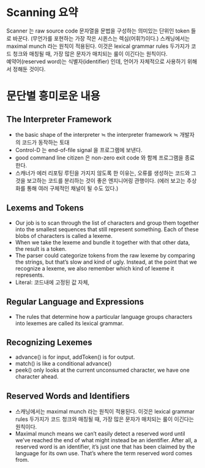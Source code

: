 # Scanning 요약
Scanner 는 raw source code 문자열을 문법을 구성하는 의미있는 단위인 token 들로 바꾼다. (무언가를 포현하는 가장 작은 시퀸스는 렉심(어휘?)이다.)
스캐닝에서는 maximal munch 라는 원칙이 적용된다. 이것은 lexical grammar rules 두가지가 코드 청크와 매칭될 때, 가장 많은 문자가 매치되는 룰이 이긴다는 원칙이다.   
예약어(reserved word)는 식별자(identifier) 인데, 언어가 자체적으로 사용하기 위해서 정해둔 것이다.

# 문단별 흥미로운 내용
## The Interpreter Framework
- the basic shape of the interpreter ≒ the interpreter framework ≒ 개발자의 코드가 동작하는 토대 
- Control-D 는 end-of-file signal 을 프로그램에 보낸다.
- good command line citizen 은 non-zero exit code 와 함께 프로그램을 종료한다.
- 스캐너가 에러 리포팅 루틴을 가지지 않도록 한 이유는, 오류를 생성하는 코드와 그것을 보고하는 코드를 분리하는 것이 좋은 엔지니어링 관행이다. (에러 보고는 추상화를 통해 여러 구체적인 채널이 될 수도 있다.)  

## Lexems and Tokens
- Our job is to scan through the list of characters and group them together into the smallest sequences that still represent something. Each of these blobs of characters is called a lexeme.
- When we take the lexeme and bundle it together with that other data, the result is a token.
- The parser could categorize tokens from the raw lexeme by comparing the strings, but that’s slow and kind of ugly. Instead, at the point that we recognize a lexeme, we also remember which kind of lexeme it represents.
- Literal: 코드내에 고정된 값 자체,

## Regular Language and Expressions
- The rules that determine how a particular language groups characters into lexemes are called its lexical grammar. 

## Recognizing Lexemes
- advance() is for input, addToken() is for output.
- match() is like a conditional advance()
- peek() only looks at the current unconsumed character, we have one character ahead. 

## Reserved Words and Identifiers
- 스캐닝에서는 maximal munch 라는 원칙이 적용된다. 이것은 lexical grammar rules 두가지가 코드 청크와 매칭될 때, 가장 많은 문자가 매치되는 룰이 이긴다는 원칙이다.
- Maximal munch means we can’t easily detect a reserved word until we’ve reached the end of what might instead be an identifier. 
  After all, a reserved word is an identifier, it’s just one that has been claimed by the language for its own use. That’s where the term reserved word comes from.
